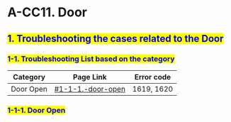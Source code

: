 # A-CC11. Door

## <mark style="color:blue;">1. Troubleshooting the cases related to the Door</mark>

### &#x20;   <mark style="color:blue;">1-1. Troubleshooting List based on the category</mark>

| Category  | Page Link                                                       | Error code |
| --------- | --------------------------------------------------------------- | ---------- |
| Door Open | [#1-1-1.-door-open](a-cc11.-door.md#1-1-1.-door-open "mention") | 1619, 1620 |



### &#x20;       <mark style="color:blue;">1-1-1. Door Open</mark>



